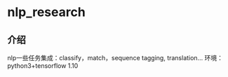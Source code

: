 # nlp_research


## 介绍
nlp一些任务集成：classify，match，sequence tagging, translation...
环境：python3+tensorflow 1.10


